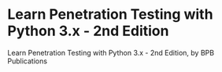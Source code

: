 # Learn Penetration Testing with Python 3.x - 2nd Edition
 Learn Penetration Testing with Python 3.x - 2nd Edition, by BPB Publications
